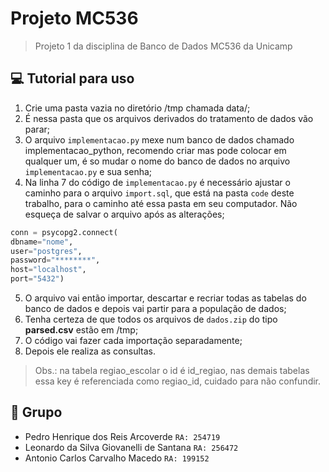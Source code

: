 # Projeto MC536
> Projeto 1 da disciplina de Banco de Dados MC536 da Unicamp

## 💻 Tutorial para uso 

1. Crie uma pasta vazia no diretório /tmp chamada data/;
2. É nessa pasta que os arquivos derivados do tratamento de dados vão parar;
3. O arquivo `implementacao.py` mexe num banco de dados chamado implementacao_python, recomendo criar mas pode colocar em qualquer um, é so mudar o nome do banco de dados no arquivo `implementacao.py` e sua senha;
4. Na linha 7 do código de `implementacao.py` é necessário ajustar o caminho para o arquivo `import.sql`, que está na pasta `code` deste trabalho, para o caminho até essa pasta em seu computador. Não esqueça de salvar o arquivo após as alterações;
``` python
conn = psycopg2.connect(
dbname="nome",
user="postgres",
password="********",
host="localhost",
port="5432")
```
5. O arquivo vai então importar, descartar e recriar todas as tabelas do banco de dados e depois vai partir para a população de dados;
6. Tenha certeza de que todos os arquivos de `dados.zip` do tipo **parsed.csv**  estão em /tmp;
7. O código vai fazer cada importação separadamente;
8. Depois ele realiza as consultas.

> Obs.: na tabela regiao_escolar o id é id_regiao, nas demais tabelas essa key é referenciada como regiao_id, cuidado para não confundir.

## 🤝 Grupo
- Pedro Henrique dos Reis Arcoverde `RA: 254719`
- Leonardo da Silva Giovanelli de Santana `RA: 256472`
- Antonio Carlos Carvalho Macedo `RA: 199152`
